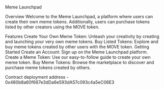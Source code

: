 Meme Launchpad

 Overview Welcome to the Meme Launchpad, a platform where users can create their own meme tokens. Additionally, users can purchase tokens listed by other creators using the MOVE token.

Features Create Your Own Meme Token: Unleash your creativity by creating and launching your very own meme tokens. Buy Listed Tokens: Explore and buy meme tokens created by other users with the MOVE token. Getting Started Create an Account: Sign up on the Meme Launchpad platform. Create a Meme Token: Use our easy-to-follow guide to create your own meme token. Buy Meme Tokens: Browse the marketplace to discover and purchase meme tokens created by others.

Contract deployment address - 0x480b8a60f667e3dDa6e593dA57c093c4a5eC06E3
